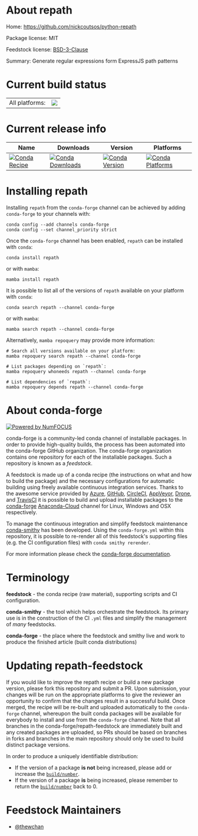About repath
============

Home: https://github.com/nickcoutsos/python-repath

Package license: MIT

Feedstock license: [BSD-3-Clause](https://github.com/conda-forge/repath-feedstock/blob/main/LICENSE.txt)

Summary: Generate regular expressions form ExpressJS path patterns

Current build status
====================


<table><tr><td>All platforms:</td>
    <td>
      <a href="https://dev.azure.com/conda-forge/feedstock-builds/_build/latest?definitionId=16950&branchName=main">
        <img src="https://dev.azure.com/conda-forge/feedstock-builds/_apis/build/status/repath-feedstock?branchName=main">
      </a>
    </td>
  </tr>
</table>

Current release info
====================

| Name | Downloads | Version | Platforms |
| --- | --- | --- | --- |
| [![Conda Recipe](https://img.shields.io/badge/recipe-repath-green.svg)](https://anaconda.org/conda-forge/repath) | [![Conda Downloads](https://img.shields.io/conda/dn/conda-forge/repath.svg)](https://anaconda.org/conda-forge/repath) | [![Conda Version](https://img.shields.io/conda/vn/conda-forge/repath.svg)](https://anaconda.org/conda-forge/repath) | [![Conda Platforms](https://img.shields.io/conda/pn/conda-forge/repath.svg)](https://anaconda.org/conda-forge/repath) |

Installing repath
=================

Installing `repath` from the `conda-forge` channel can be achieved by adding `conda-forge` to your channels with:

```
conda config --add channels conda-forge
conda config --set channel_priority strict
```

Once the `conda-forge` channel has been enabled, `repath` can be installed with `conda`:

```
conda install repath
```

or with `mamba`:

```
mamba install repath
```

It is possible to list all of the versions of `repath` available on your platform with `conda`:

```
conda search repath --channel conda-forge
```

or with `mamba`:

```
mamba search repath --channel conda-forge
```

Alternatively, `mamba repoquery` may provide more information:

```
# Search all versions available on your platform:
mamba repoquery search repath --channel conda-forge

# List packages depending on `repath`:
mamba repoquery whoneeds repath --channel conda-forge

# List dependencies of `repath`:
mamba repoquery depends repath --channel conda-forge
```


About conda-forge
=================

[![Powered by
NumFOCUS](https://img.shields.io/badge/powered%20by-NumFOCUS-orange.svg?style=flat&colorA=E1523D&colorB=007D8A)](https://numfocus.org)

conda-forge is a community-led conda channel of installable packages.
In order to provide high-quality builds, the process has been automated into the
conda-forge GitHub organization. The conda-forge organization contains one repository
for each of the installable packages. Such a repository is known as a *feedstock*.

A feedstock is made up of a conda recipe (the instructions on what and how to build
the package) and the necessary configurations for automatic building using freely
available continuous integration services. Thanks to the awesome service provided by
[Azure](https://azure.microsoft.com/en-us/services/devops/), [GitHub](https://github.com/),
[CircleCI](https://circleci.com/), [AppVeyor](https://www.appveyor.com/),
[Drone](https://cloud.drone.io/welcome), and [TravisCI](https://travis-ci.com/)
it is possible to build and upload installable packages to the
[conda-forge](https://anaconda.org/conda-forge) [Anaconda-Cloud](https://anaconda.org/)
channel for Linux, Windows and OSX respectively.

To manage the continuous integration and simplify feedstock maintenance
[conda-smithy](https://github.com/conda-forge/conda-smithy) has been developed.
Using the ``conda-forge.yml`` within this repository, it is possible to re-render all of
this feedstock's supporting files (e.g. the CI configuration files) with ``conda smithy rerender``.

For more information please check the [conda-forge documentation](https://conda-forge.org/docs/).

Terminology
===========

**feedstock** - the conda recipe (raw material), supporting scripts and CI configuration.

**conda-smithy** - the tool which helps orchestrate the feedstock.
                   Its primary use is in the construction of the CI ``.yml`` files
                   and simplify the management of *many* feedstocks.

**conda-forge** - the place where the feedstock and smithy live and work to
                  produce the finished article (built conda distributions)


Updating repath-feedstock
=========================

If you would like to improve the repath recipe or build a new
package version, please fork this repository and submit a PR. Upon submission,
your changes will be run on the appropriate platforms to give the reviewer an
opportunity to confirm that the changes result in a successful build. Once
merged, the recipe will be re-built and uploaded automatically to the
`conda-forge` channel, whereupon the built conda packages will be available for
everybody to install and use from the `conda-forge` channel.
Note that all branches in the conda-forge/repath-feedstock are
immediately built and any created packages are uploaded, so PRs should be based
on branches in forks and branches in the main repository should only be used to
build distinct package versions.

In order to produce a uniquely identifiable distribution:
 * If the version of a package **is not** being increased, please add or increase
   the [``build/number``](https://docs.conda.io/projects/conda-build/en/latest/resources/define-metadata.html#build-number-and-string).
 * If the version of a package **is** being increased, please remember to return
   the [``build/number``](https://docs.conda.io/projects/conda-build/en/latest/resources/define-metadata.html#build-number-and-string)
   back to 0.

Feedstock Maintainers
=====================

* [@thewchan](https://github.com/thewchan/)

